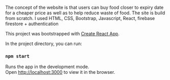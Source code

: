 The concept of the website is that users can buy food closer to expiry date for a cheaper price as well as to help reduce waste of food. The site is build from scratch. 
I used HTML, CSS, Bootstrap, Javascript, React, firebase firestore + authentication


This project was bootstrapped with [Create React App](https://github.com/facebook/create-react-app).

In the project directory, you can run:

### `npm start`

Runs the app in the development mode.\
Open [http://localhost:3000](http://localhost:3000) to view it in the browser.


